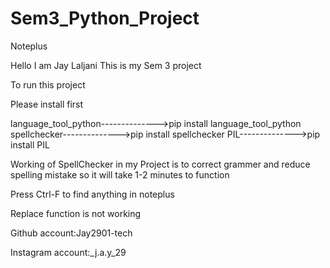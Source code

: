 # Sem3_Python_Project
Noteplus

Hello I am Jay Laljani
This is my Sem 3 project

To run this project

Please install first

language_tool_python-------------->pip install language_tool_python
spellchecker-------------->pip install spellchecker
PIL-------------->pip install PIL

Working of SpellChecker in my Project is to correct grammer and reduce spelling mistake
so it will take 1-2 minutes to function

Press Ctrl-F to find anything in noteplus

Replace function is not working

Github account:Jay2901-tech

Instagram account:_j.a.y_29

